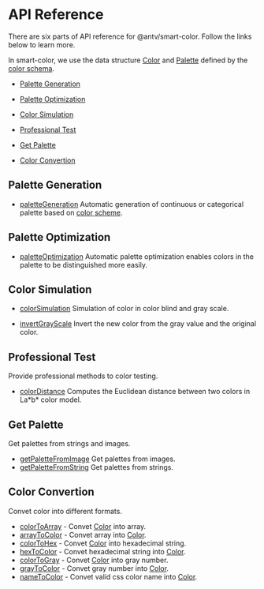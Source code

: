 # API Reference

There are six parts of API reference for @antv/smart-color. Follow the links below to learn more. 

In smart-color, we use the data structure [Color](https://github.com/neoddish/color-palette-json-schema#color) and [Palette](https://github.com/neoddish/color-palette-json-schema#palette) defined by the [color schema](https://github.com/neoddish/color-palette-json-schema#readme).

* [Palette Generation](#palette-generation)
  
* [Palette Optimization](#palette-optimization)
  
* [Color Simulation](#color-simulation)

* [Professional Test](#professional-test)
  
* [Get Palette](#get-palette)

* [Color Convertion](#color-convertion)

## Palette Generation

* [paletteGeneration](./generators.md#paletteGeneration) Automatic generation of continuous or categorical palette based on [color scheme](https://github.com/neoddish/color-palette-json-schema#colorschemetype).

## Palette Optimization

* [paletteOptimization](./optimizers.md#paletteOptimization) Automatic palette optimization enables colors in the palette to be distinguished more easily.
  
## Color Simulation

* [colorSimulation](./simulators.md#colorSimulation) Simulation of color in color blind and gray scale.

* [invertGrayScale](./simulators.md#invertGrayScale) Invert the new color from the gray value and the original color.

## Professional Test

Provide professional methods to color testing.

* [colorDistance](./professionalTest.md#colorDistance) Computes the Euclidean distance between two colors in La\*b\* color model.

## Get Palette

Get palettes from strings and images.

* [getPaletteFromImage](./getPalette.md#getPaletteFromImage) Get palettes from images.
* [getPaletteFromString](./getPalette.md#getPaletteFromString) Get palettes from strings.

## Color Convertion

Convet color into different formats.

* [colorToArray](./colorConvertion.md#colorToArray) - Convet [Color](https://github.com/neoddish/color-palette-json-schema#color) into array.
* [arrayToColor](./colorConvertion.md#arrayToColor) - Convet array into [Color](https://github.com/neoddish/color-palette-json-schema#color).
* [colorToHex](./colorConvertion.md#colorToHex) - Convet [Color](https://github.com/neoddish/color-palette-json-schema#color) into hexadecimal string.
* [hexToColor](./colorConvertion.md#hexToColor) - Convet hexadecimal string into [Color](https://github.com/neoddish/color-palette-json-schema#color).
* [colorToGray](./colorConvertion.md#colorToGray) - Convet [Color](https://github.com/neoddish/color-palette-json-schema#color) into gray number.
* [grayToColor](./colorConvertion.md#grayToColor) - Convet gray number into [Color](https://github.com/neoddish/color-palette-json-schema#color).
* [nameToColor](./colorConvertion.md#nameToColor) - Convet valid css color name into [Color](https://github.com/neoddish/color-palette-json-schema#color).

